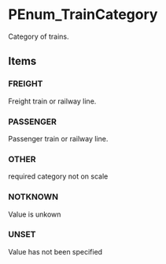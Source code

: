 # PEnum_TrainCategory

Category of trains.
<!-- end of short definition -->

## Items

### FREIGHT
Freight train or railway line.

### PASSENGER
Passenger train or railway line.

### OTHER
required category not on scale

### NOTKNOWN
Value is unkown

### UNSET
Value has not been specified
